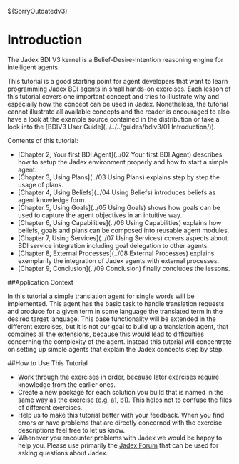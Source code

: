 ${SorryOutdatedv3}

# Introduction
The Jadex BDI V3 kernel is a Belief-Desire-Intention reasoning engine for intelligent agents. 

This tutorial is a good starting point for agent developers that want to learn programming Jadex BDI agents in small hands-on exercises. 
Each lesson of this tutorial covers one important concept and tries to illustrate why and especially how the concept can be used in Jadex. 
Nonetheless, the tutorial cannot illustrate all available concepts and the reader is encouraged to also have a look at the example source contained in the distribution or take a look into the [BDIV3 User Guide](../../../guides/bdiv3/01 Introduction/)).

Contents of this tutorial:

-   [Chapter 2, Your first BDI Agent](../02 Your first BDI Agent)  describes how to setup the Jadex environment properly and how to start a simple agent.
-   [Chapter 3, Using Plans](../03 Using Plans)  explains step by step the usage of plans.
-   [Chapter 4, Using Beliefs](../04 Using Beliefs)  introduces beliefs as agent knowledge form.
-   [Chapter 5, Using Goals](../05 Using Goals)  shows how goals can be used to capture the agent objectives in an intuitive way.
-   [Chapter 6, Using Capabilities](../06 Using Capabilities)  explains how beliefs, goals and plans can be composed into reusable agent modules.
-   [Chapter 7, Using Services](../07 Using Services)  covers aspects about BDI service integration including goal delegation to other agents.
-   [Chapter 8, External Processes](../08 External Processes)  explains exemplarily the integration of Jadex agents with external processes.
-   [Chapter 9, Conclusion](../09 Conclusion)  finally concludes the lessons.

##Application Context

In this tutorial a simple translation agent for single words will be implemented. This agent has the basic task to handle translation requests and produce for a given term in some language the translated term in the desired target language. This base functionality will be extended in the different exercises, but it is not our goal to build up a translation agent, that combines all the extensions, because this would lead to difficulties concerning the complexity of the agent. Instead this tutorial will concentrate on setting up simple agents that explain the Jadex concepts step by step.

##How to Use This Tutorial

-   Work through the exercises in order, because later exercises require knowledge from the earlier ones.
-   Create a new package for each solution you build that is named in the same way as the exercise (e.g. a1, b1). This helps not to confuse the files of different exercises.
-   Help us to make this tutorial better with your feedback. When you find errors or have problems that are directly concerned with the exercise descriptions feel free to let us know.
-   Whenever you encounter problems with Jadex we would be happy to help you. Please use primarily the [Jadex Forum](https://sourceforge.net/p/jadex/discussion/274112/) that can be used for asking questions about Jadex.